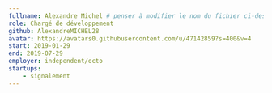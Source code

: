 ```yaml
---
fullname: Alexandre Michel # penser à modifier le nom du fichier ci-dessus en prenom.nom.md !
role: Chargé de développement 
github: AlexandreMICHEL28
avatar: https://avatars0.githubusercontent.com/u/47142859?s=400&v=4
start: 2019-01-29 
end: 2019-07-29
employer: independent/octo
startups:
    - signalement
---
```

